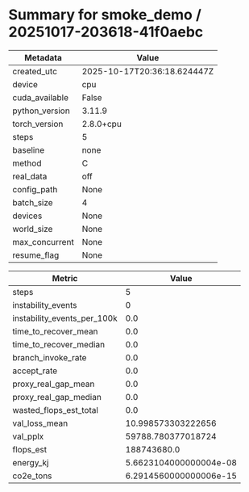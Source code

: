# Summary for smoke_demo / 20251017-203618-41f0aebc

| Metadata | Value |
|---|---|
| created_utc | 2025-10-17T20:36:18.624447Z |
| device | cpu |
| cuda_available | False |
| python_version | 3.11.9 |
| torch_version | 2.8.0+cpu |
| steps | 5 |
| baseline | none |
| method | C |
| real_data | off |
| config_path | None |
| batch_size | 4 |
| devices | None |
| world_size | None |
| max_concurrent | None |
| resume_flag | None |

| Metric | Value |
|---|---|
| steps | 5 |
| instability_events | 0 |
| instability_events_per_100k | 0.0 |
| time_to_recover_mean | 0.0 |
| time_to_recover_median | 0.0 |
| branch_invoke_rate | 0.0 |
| accept_rate | 0.0 |
| proxy_real_gap_mean | 0.0 |
| proxy_real_gap_median | 0.0 |
| wasted_flops_est_total | 0.0 |
| val_loss_mean | 10.998573303222656 |
| val_pplx | 59788.780377018724 |
| flops_est | 188743680.0 |
| energy_kj | 5.6623104000000004e-08 |
| co2e_tons | 6.2914560000000006e-15 |